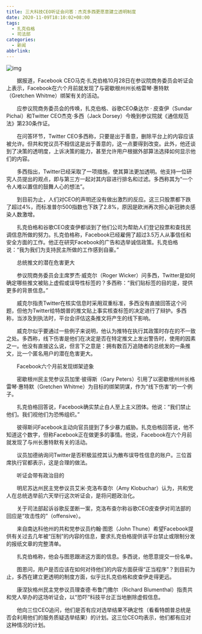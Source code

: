 ```yaml
---
title: 三大科技CEO听证会问答：杰克多西更愿意建立透明制度
date: 2020-11-09T18:10:02+08:00
tags:
  - 扎克伯格
  - 司法部
categories:
  - 新闻
abbrlink:
---
```


![img](https://cdn.jsdelivr.net/gh/yakeing/Documentation@main/Hexo/images/304b-kcaeqzx9400975.jpg)

　　据报道，Facebook CEO马克·扎克伯格10月28日在参议院商务委员会听证会上表示，Facebook在六个月前就发现了与密歇根州州长格雷琴·惠特默（Gretchen Whitme）绑架有关的活动。

　　应参议院商务委员会的传唤，扎克伯格、谷歌CEO桑达尔 · 皮查伊（Sundar Pichai）和Twitter CEO杰克·多西（Jack Dorsey）今晚到参议院就《通信规范法》第230条作证。

　　在问答环节，Twitter CEO多西称，只要是出于善意，删除平台上的内容应该被允许。但共和党议员不相信这是出于善意的，这一点要得到改变。此外，他还谈到了决策的透明度，上诉决策的能力，甚至允许用户根据外部算法选择如何显示他们的内容。

　　多西指出，Twitter已经采取了一项措施，使其算法更加透明。他支持一位研究人员提出的观点，即与第三方一起对其内容进行排名和过滤。多西称其为“一个令人难以置信的鼓舞人心的想法”。

　　到目前为止，人们对CEO的声明还没有做出激烈的反应。这三只股票都下跌了超过4%，而标准普尔500指数也下跌了2.8%，原因是欧洲再次担心新冠肺炎感染人数激增。

　　扎克伯格和谷歌CEO皮查伊都谈到了他们公司为帮助人们登记投票和查找民调信息所做的努力。扎克伯格称，Facebook已经雇佣了超过3.5万人从事信任和安全方面的工作。他正在研究Facebook的广告和选举诚信政策。扎克伯格说：“我为我们为支持民主所做的工作感到自豪。”

　　总统推文的潜在危害更大

　　参议院商务委员会主席罗杰·威克尔（Roger Wicker）问多西，Twitter是如何确定哪些推文被贴上虚假或误导性标签的？多西称：“我们贴标签的目的是，提供更多的背景信息。”

　　威克尔指责Twitter在核实信息时采用双重标准，多西没有直接回答这个问题，但他为Twitter给特朗普的推文贴上事实核查标签的决定进行了辩护。多西称，当涉及到执法时，平台会评估这条推文将产生的线下影响。

　　威克尔似乎要通过一些例子来说明，他认为推特在执行其政策时存在的不一致之处。多西称，线下伤害是他们在决定是否在特定推文上发出警告时，使用的因素之一。他没有直接这么说，但言下之意是：拥有数百万追随者的总统发的一条推文，比一个匿名用户的潜在危害更大。

　　Facebook六个月前发现绑架迹象

　　密歇根州民主党参议员加里·彼得斯（Gary Peters）引用了以密歇根州州长格雷琴·惠特默（Gretchen Whitme）为目标的绑架阴谋，作为“线下伤害”的一个例子。

　　扎克伯格回答说，Facebook确实禁止白人至上主义团体。他说：“我们禁止他们。我们视他们为恐怖组织。”

　　彼得斯问Facebook主动向官员提到了多少暴力威胁。扎克伯格回答说，他不知道这个数字，但称Facebook正在做更多的事情。他说，Facebook在六个月前就发现了与州长惠特默有关的活动。

　　议员加德纳询问Twitter是否积极监控其认为散布误导性信息的账户。三位首席执行官都表示，这是合理的做法。

　　听证会带有政治目的

　　明尼苏达州民主党参议员艾米·克洛布查尔（Amy Klobuchar）认为，共和党人在总统选举前六天举行这次听证会，是将问题政治化。

　　关于司法部起诉谷歌反垄断一案，克洛布查尔称谷歌CEO皮查伊对司法部的回应是“攻击性的”（offensive）。

　　来自南达科他州的共和党参议员约翰·图恩（John Thune）希望Facebook提供有关过去几年被“压制”的内容的信息，要求扎克伯格提供该平台禁止或限制分发的报纸文章的完整清单。

　　扎克伯格称，他会与图恩跟进这方面的信息。多西说，他愿意提交一份名单。

　　图恩问，用户是否应该在如何对待他们的内容方面获得“正当程序”？到目前为止，多西在建立更透明的制度方面，似乎比扎克伯格和皮查伊走得更远。

　　康涅狄格州民主党参议员理查德·布鲁门撒尔（Richard Blumenthal）指责共和党人举办的这场听证会，以“恐吓”科技平台正当地删除虚假信息。

　　他向三位CEO追问，他们是否有应对选举结果不确定性（看看特朗普总统是否会利用他们的服务质疑选举结果）的计划。这三位CEO均表示，他们都有应对这种情况的计划。